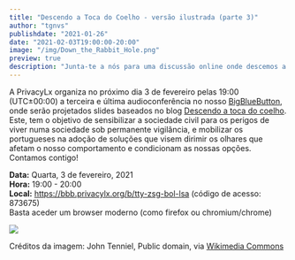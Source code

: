 ```yaml
---
title: "Descendo a Toca do Coelho - versão ilustrada (parte 3)"
author: "tgnvs"
publishdate: "2021-01-26"
date: "2021-02-03T19:00:00-20:00"
image: "/img/Down_the_Rabbit_Hole.png"
preview: true
description: "Junta-te a nós para uma discussão online onde descemos a toca do coelho para o mundo da privacidade. A palestra é insipirada numa série de blogs publicada pela PrivacyLx com o sob nome."
---
```


A PrivacyLx organiza no próximo dia 3 de fevereiro pelas 19:00 (UTC±00:00) a terceira e
última audioconferência no nosso [BigBlueButton](https://bbb.privacylx.org/),
onde serão projetados slides baseados no blog [Descendo a toca do
coelho](/tags/toca-do-coelho/). Este, tem o
objetivo de sensibilizar a sociedade civil para os perigos de viver
numa sociedade sob permanente vigilância, e mobilizar os portugueses
na adoção de soluções que visem dirimir os olhares que afetam o nosso
comportamento e condicionam as nossas opções. Contamos contigo!


**Data:** Quarta, 3 de fevereiro, 2021\
**Hora:** 19:00 - 20:00\
**Local:** https://bbb.privacylx.org/b/tty-zsg-bol-lsa (código de acesso: 873675)\
Basta aceder um browser moderno (como firefox ou chromium/chrome)


![](/img/Down_the_Rabbit_Hole.png)

Créditos da imagem: John Tenniel, Public domain, via [Wikimedia Commons](https://commons.wikimedia.org/wiki/File:Down_the_Rabbit_Hole.png)
